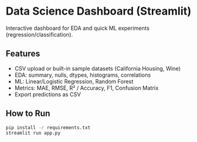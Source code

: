 # Data Science Dashboard (Streamlit)


Interactive dashboard for EDA and quick ML experiments (regression/classification).


## Features
- CSV upload or built-in sample datasets (California Housing, Wine)
- EDA: summary, nulls, dtypes, histograms, correlations
- ML: Linear/Logistic Regression, Random Forest
- Metrics: MAE, RMSE, R² / Accuracy, F1, Confusion Matrix
- Export predictions as CSV


## How to Run
```bash
pip install -r requirements.txt
streamlit run app.py